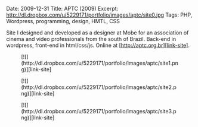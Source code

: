 Date: 2009-12-31
Title: APTC (2009)
Excerpt: http://dl.dropbox.com/u/5229171/portfolio/images/aptc/site0.jpg
Tags: PHP, Wordpress, programming, design, HMTL, CSS

[link-site]:http://aptc.org.br

Site I designed and developed as a designer at Mobe for an association of cinema and video professionals from the south of Brazil. Back-end in wordpress, front-end in html/css/js.
Online at [http://aptc.org.br][link-site].


<figure>[![](http://dl.dropbox.com/u/5229171/portfolio/images/aptc/site1.png)][link-site]</figure>
<figure>[![](http://dl.dropbox.com/u/5229171/portfolio/images/aptc/site2.png)][link-site]</figure>
<figure>[![](http://dl.dropbox.com/u/5229171/portfolio/images/aptc/site3.png)][link-site]</figure>